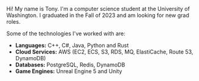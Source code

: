Hi! My name is Tony. I'm a computer science student at the University of Washington. I graduated in the Fall of 2023 and am looking for new grad roles. 

Some of the technologies I've worked with are: 
- **Languages:** C++, C#, Java, Python and Rust
- **Cloud Services:**  AWS (EC2, ECS, S3, RDS, MQ, ElastiCache, Route 53, DynamoDB)
- **Databases:** PostgreSQL, Redis, DynamoDB
- **Game Engines:**  Unreal Engine 5 and Unity 
